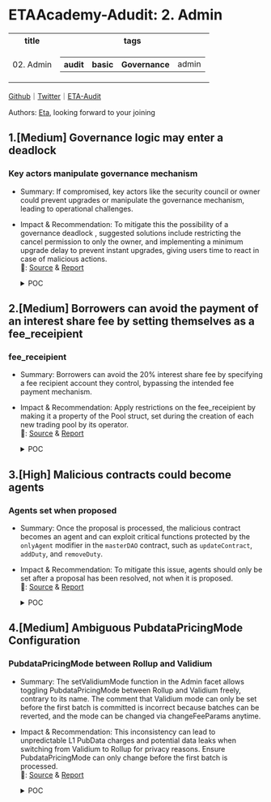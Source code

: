 # ETAAcademy-Adudit: 2. Admin

<table>
  <tr>
    <th>title</th>
    <th>tags</th>
  </tr>
  <tr>
    <td>02. Admin</td>
    <td>
      <table>
        <tr>
          <th>audit</th>
          <th>basic</th>
          <th>Governance</th>
          <td>admin</td>
        </tr>
      </table>
    </td>
  </tr>
</table>

[Github](https://github.com/ETAAcademy)｜[Twitter](https://twitter.com/ETAAcademy)｜[ETA-Audit](https://github.com/ETAAcademy/ETAAcademy-Audit)

Authors: [Eta](https://twitter.com/pwhattie), looking forward to your joining

## 1.[Medium] Governance logic may enter a deadlock

### Key actors manipulate governance mechanism

- Summary: If compromised, key actors like the security council or owner could prevent upgrades or manipulate the governance mechanism, leading to operational challenges.
- Impact & Recommendation: To mitigate this the possibility of a governance deadlock , suggested solutions include restricting the cancel permission to only the owner, and implementing a minimum upgrade delay to prevent instant upgrades, giving users time to react in case of malicious actions.
  <br> 🐬: [Source](https://code4rena.com/reports/2023-10-zksync#m-13-governance-logic-may-enter-a-deadlock) & [Report](https://code4rena.com/reports/2023-10-zksync)

  <details><summary>POC</summary>

  ```solidity

    -   function cancel(bytes32 _id) external onlyOwnerOrSecurityCouncil {
    +   function cancel(bytes32 _id) external onlyOwner {
            require(isOperationPending(_id), "Operation must be pending");
            delete timestamps[_id];
            emit OperationCancelled(_id);
        }

        function updateDelay(uint256 _newDelay) external onlySelf {
    +       require(_newDelay >= MINIMUM_UPGRADE_DELAY, "whatever";)
            emit ChangeMinDelay(minDelay, _newDelay);
            minDelay = _newDelay;
        }

  ```

  </details>

## 2.[Medium] Borrowers can avoid the payment of an interest share fee by setting themselves as a fee_receipient

### fee_receipient

- Summary: Borrowers can avoid the 20% interest share fee by specifying a fee recipient account they control, bypassing the intended fee payment mechanism.

- Impact & Recommendation: Apply restrictions on the fee_receipient by making it a property of the Pool struct, set during the creation of each new trading pool by its operator.
  <br> 🐬: [Source](https://code4rena.com/reports/2024-04-lavarage#m-02-borrowers-can-avoid-the-payment-of-an-interest-share-fee-by-setting-themselves-as-a-fee_receipient) & [Report](https://code4rena.com/reports/2024-04-lavarage)

  <details><summary>POC</summary>

  ```rust
      let transfer_instruction3 = system_instruction::transfer(
    &ctx.accounts.trader.key(),
    &ctx.accounts.fee_receipient.key(),
    interest_share,
    );
    anchor_lang::solana_program::program::invoke(
        &transfer_instruction3,
        &[
            ctx.accounts.trader.to_account_info(),
            ctx.accounts.fee_receipient.to_account_info(),
        ],
    )?;

  ```

  </details>

## 3.[High] Malicious contracts could become agents

### Agents set when proposed

- Summary: Once the proposal is processed, the malicious contract becomes an agent and can exploit critical functions protected by the `onlyAgent` modifier in the `masterDAO` contract, such as `updateContract`, `addDuty`, and `removeDuty`.

- Impact & Recommendation: To mitigate this issue, agents should only be set after a proposal has been resolved, not when it is proposed.
  <br> 🐬: [Source](https://audit.salusec.io/api/v1/salus/contract/certificate/full/Ink-Finance_audit_report_2023-08-15.pdf) & [Report](https://audit.salusec.io/api/v1/salus/contract/certificate/full/Ink-Finance_audit_report_2023-08-15.pdf)

  <details><summary>POC</summary>

  ```solidity
    function batchSetKV(
    address domain,
    ConfigHelper.KVInfo[] memory keyValueInfos
    ) external override {
        for (uint256 i = 0; i < keyValueInfos.length; i++) {
            if (
                hasRightToSet(
                    domain,
                    keyValueInfos[i].keyPrefix,
                    keyValueInfos[i].keyName
                )
            ) {
                _domainKeyValues.addKeyValue(domain, keyValueInfos[i]);
            }
            ...
        }
    }

  ```

  </details>

## 4.[Medium] Ambiguous PubdataPricingMode Configuration

### PubdataPricingMode between Rollup and Validium

- Summary: The setValidiumMode function in the Admin facet allows toggling PubdataPricingMode between Rollup and Validium freely, contrary to its name. The comment that Validium mode can only be set before the first batch is committed is incorrect because batches can be reverted, and the mode can be changed via changeFeeParams anytime.

- Impact & Recommendation: This inconsistency can lead to unpredictable L1 PubData charges and potential data leaks when switching from Validium to Rollup for privacy reasons. Ensure PubdataPricingMode can only change before the first batch is processed.
  <br> 🐬: [Source](https://blog.openzeppelin.com/zksync-state-transition-diff-audit#ambiguous-pubdatapricingmode-configuration) & [Report](https://blog.openzeppelin.com/zksync-state-transition-diff-audit)

  <details><summary>POC</summary>

  ```solidity

    /// @notice Change the token multiplier for L1->L2 transactions
    function setTokenMultiplier(uint128 _nominator, uint128 _denominator) external;

    /// @notice Change the pubdata pricing mode before the first batch is processed
    /// @param _validiumMode The new pubdata pricing mode
    function setPubdataPricingMode(PubdataPricingMode _pricingMode) external;

    /// @notice Perform the upgrade from the current protocol version with the corresponding upgrade data
    /// @param _protocolVersion The current protocol version from which upgrade is executed
    /// @param _cutData The diamond cut parameters that is executed in the upgrade
    function upgradeChainFromVersion(uint256 _protocolVersion, Diamond.DiamondCutData calldata _cutData) external;

  ```

  </details>
